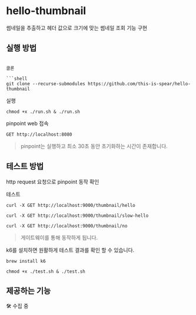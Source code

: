 # hello-thumbnail
썸네일을 추출하고 헤더 값으로 크기에 맞는 썸네일 조회 기능 구현

## 실행 방법

```shell

클론

```shell
git clone --recurse-submodules https://github.com/this-is-spear/hello-thumbnail
```

실행

```shell
chmod +x ./run.sh & ./run.sh
```

pinpoint web 접속

```http request
GET http://localhost:8080
```

> pinpoint는 실행하고 최소 30초 동안 초기화하는 시간이 존재합니다.

## 테스트 방법

http request 요청으로 pinpoint 동작 확인

테스트 

```shell
curl -X GET http://localhost:9000/thumbnail/hello
```

```shell
curl -X GET http://localhost:9000/thumbnail/slow-hello
```

```shell
curl -X GET http://localhost:9000/thumbnail/no
```

> 게이트웨이를 통해 동작하게 됩니다.


k6를 설치하면 원활하게 테스트 결과를 확인 할 수 있습니다.

```shell
brew install k6
```

```shell
chmod +x ./test.sh & ./test.sh
```

## 제공하는 기능

🛠️ 수집 중

